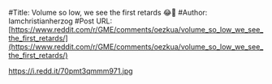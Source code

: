 #Title: Volume so low, we see the first retards 😂🦍
#Author: Iamchristianherzog
#Post URL: [https://www.reddit.com/r/GME/comments/oezkua/volume_so_low_we_see_the_first_retards/](https://www.reddit.com/r/GME/comments/oezkua/volume_so_low_we_see_the_first_retards/)


https://i.redd.it/70pmt3qmmm971.jpg